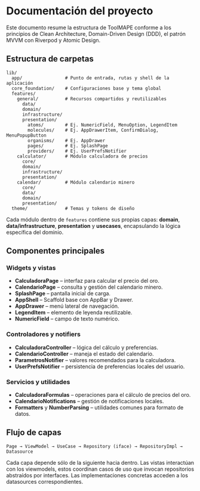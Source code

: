 # Documentación del proyecto

Este documento resume la estructura de ToolMAPE conforme a los principios de Clean Architecture, Domain-Driven Design (DDD), el patrón MVVM con Riverpod y Atomic Design.

## Estructura de carpetas

```
lib/
  app/                # Punto de entrada, rutas y shell de la aplicación
  core_foundation/    # Configuraciones base y tema global
  features/
    general/          # Recursos compartidos y reutilizables
      data/
      domain/
      infrastructure/
      presentation/
        atoms/        # Ej. NumericField, MenuOption, LegendItem
        molecules/    # Ej. AppDrawerItem, ConfirmDialog, MenuPopupButton
        organisms/    # Ej. AppDrawer
        pages/        # Ej. SplashPage
        providers/    # Ej. UserPrefsNotifier
    calculator/       # Módulo calculadora de precios
      core/
      domain/
      infrastructure/
      presentation/
    calendar/         # Módulo calendario minero
      core/
      data/
      domain/
      presentation/
  theme/              # Temas y tokens de diseño
```

Cada módulo dentro de `features` contiene sus propias capas: **domain**, **data/infrastructure**, **presentation** y **usecases**, encapsulando la lógica específica del dominio.

## Componentes principales

### Widgets y vistas
- **CalculadoraPage** – interfaz para calcular el precio del oro.
- **CalendarioPage** – consulta y gestión del calendario minero.
- **SplashPage** – pantalla inicial de carga.
- **AppShell** – Scaffold base con AppBar y Drawer.
- **AppDrawer** – menú lateral de navegación.
- **LegendItem** – elemento de leyenda reutilizable.
- **NumericField** – campo de texto numérico.

### Controladores y notifiers
- **CalculadoraController** – lógica del cálculo y preferencias.
- **CalendarioController** – maneja el estado del calendario.
- **ParametrosNotifier** – valores recomendados para la calculadora.
- **UserPrefsNotifier** – persistencia de preferencias locales del usuario.

### Servicios y utilidades
- **CalculadoraFormulas** – operaciones para el cálculo de precios del oro.
- **CalendarioNotifications** – gestión de notificaciones locales.
- **Formatters** y **NumberParsing** – utilidades comunes para formato de datos.

## Flujo de capas

```
Page → ViewModel → UseCase → Repository (iface) → RepositoryImpl → Datasource
```

Cada capa depende sólo de la siguiente hacia dentro. Las vistas interactúan con
los viewmodels, estos coordinan casos de uso que invocan repositorios
abstraídos por interfaces. Las implementaciones concretas acceden a los
datasources correspondientes.

